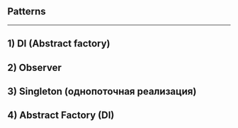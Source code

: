Patterns
---
---
## 1) DI (Abstract factory)
## 2) Observer
## 3) Singleton (однопоточная реализация)
## 4) Abstract Factory (DI)
